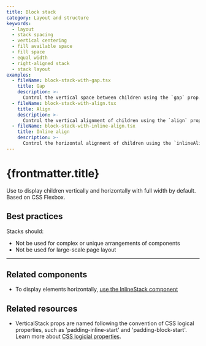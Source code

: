 ```yaml
---
title: Block stack
category: Layout and structure
keywords:
  - layout
  - stack spacing
  - vertical centering
  - fill available space
  - fill space
  - equal width
  - right-aligned stack
  - stack layout
examples:
  - fileName: block-stack-with-gap.tsx
    title: Gap
    description: >-
      Control the vertical space between children using the `gap` prop.
  - fileName: block-stack-with-align.tsx
    title: Align
    description: >-
      Control the vertical alignment of children using the `align` prop.
  - fileName: block-stack-with-inline-align.tsx
    title: Inline align
    description: >-
      Control the horizontal alignment of children using the `inlineAlign` prop.
---
```


# {frontmatter.title}

<Lede>

Use to display children vertically and horizontally with full width by default. Based on CSS Flexbox.

</Lede>

<Examples />

<Props componentName={frontmatter.title} />

## Best practices

Stacks should:

- Not be used for complex or unique arrangements of components
- Not be used for large-scale page layout

---

## Related components

- To display elements horizontally, [use the InlineStack component](https://polaris.shopify.com/components/layout-and-structure/inline-stack)

## Related resources

- VerticalStack props are named following the convention of CSS logical properties, such as 'padding-inline-start' and 'padding-block-start'. Learn more about [CSS logicial properties](https://developer.mozilla.org/en-US/docs/Web/CSS/CSS_Logical_Properties).

